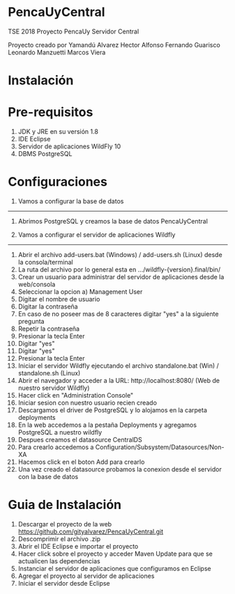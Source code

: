 # PencaUyCentral
TSE 2018 Proyecto PencaUy Servidor Central

Proyecto creado por 
Yamandú Alvarez
Hector Alfonso
Fernando Guarisco
Leonardo Manzuetti
Marcos Viera

Instalación
===========

Pre-requisitos
==============
1. JDK y JRE en su versión 1.8
2. IDE Eclipse
3. Servidor de aplicaciones WildFly 10
4. DBMS PostgreSQL

Configuraciones
===============

1. Vamos a configurar la base de datos
--------------------------------------
1. Abrimos PostgreSQL y creamos la base de datos PencaUyCentral

2. Vamos a configurar el servidor de aplicaciones Wildfly
---------------------------------------------------------
1. Abrir el archivo add-users.bat (Windows) / add-users.sh (Linux) desde la consola/terminal
2. La ruta del archivo por lo general esta en .../wildfly-{version}.final/bin/
3. Crear un usuario para administrar del servidor de aplicaciones desde la web/consola
4. Seleccionar la opcion a) Management User
5. Digitar el nombre de usuario
6. Digitar la contraseña
7. En caso de no poseer mas de 8 caracteres digitar "yes" a la siguiente pregunta
8. Repetir la contraseña
9. Presionar la tecla Enter
10. Digitar "yes"
11. Digitar "yes"
12. Presionar la tecla Enter
13. Iniciar el servidor Wildfly ejecutando el archivo standalone.bat (Win) / standalone.sh (Linux)
14. Abrir el navegador y acceder a la URL: http://localhost:8080/ (Web de nuestro servidor Wildfly)
15. Hacer click en "Administration Console"
16. Iniciar sesion con nuestro usuario recien creado
17. Descargamos el driver de PostgreSQL y lo alojamos en la carpeta deployments
18. En la web accedemos a la pestaña Deployments y agregamos PostgreSQL a nuestro wildfly
19. Despues creamos el datasource CentralDS
20. Para crearlo accedemos a Configuration/Subsystem/Datasources/Non-XA
21. Hacemos click en el boton Add para crearlo
22. Una vez creado el datasource probamos la conexion desde el servidor con la base de datos

Guia de Instalación
===================
1. Descargar el proyecto de la web https://github.com/gityalvarez/PencaUyCentral.git
2. Descomprimir el archivo .zip
3. Abrir el IDE Eclipse e importar el proyecto
4. Hacer click sobre el proyecto y acceder Maven Update para que se actualicen las dependencias
5. Instanciar el servidor de aplicaciones que configuramos en Eclipse
6. Agregar el proyecto al servidor de aplicaciones
7. Iniciar el servidor desde Eclipse
